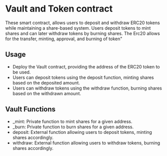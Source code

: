 # Vault and Token contract
These smart contract, allows users to deposit and withdraw ERC20 tokens while maintaining a share-based system. Users deposit tokens to mint shares and can later withdraw tokens by burning shares. The Erc20 allows for the transfer, minting, approval, and burning of token"

## Usage
- Deploy the Vault contract, providing the address of the ERC20 token to be used.
- Users can deposit tokens using the deposit function, minting shares based on the deposited amount.
- Users can withdraw tokens using the withdraw function, burning shares based on the withdrawn amount.

## Vault Functions
- _mint: Private function to mint shares for a given address.
- _burn: Private function to burn shares for a given address.
- deposit: External function allowing users to deposit tokens, minting shares accordingly.
- withdraw: External function allowing users to withdraw tokens, burning shares accordingly.